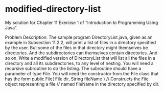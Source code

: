 # modified-directory-list
My solution for Chapter 11 Exercise 1 of “Introduction to Programming Using Java”.

Problem Description:
The sample program DirectoryList.java, given as an example in Subsection 11.2.2, will
print a list of files in a directory specified by the user. But some of the files in that
directory might themselves be directories. And the subdirectories can themselves contain
directories. And so on. Write a modified version of DirectoryList that will list all the
files in a directory and all its subdirectories, to any level of nesting. You will need a
recursive subroutine to do the listing. The subroutine should have a parameter of type
File. You will need the constructor from the File class that has the form
public File( File dir, String fileName )
// Constructs the File object representing a file
// named fileName in the directory specified by dir.
